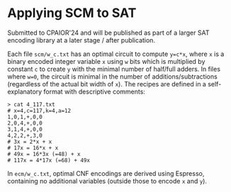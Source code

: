 # Applying SCM to SAT

Submitted to CPAIOR'24 and will be published as part of a larger SAT encoding library at a later stage / after publication.

Each file `scm/w_c.txt` has an optimal circuit to compute `y=c*x`, where `x` is a binary encoded integer variable `x` using `w` bits which is multiplied by constant `c` to create `y` with the minimal number of half/full adders. In files where `w=0`, the circuit is minimal in the number of additions/subtractions (regardless of the actual bit width of `x`). The recipes are defined in a self-explanatory format with descriptive comments:

```
> cat 4_117.txt 
# x=4,c=117,k=4,a=12
1,0,1,+,0,0
2,0,4,+,0,0
3,1,4,+,0,0
4,2,2,+,3,0
# 3x = 2*x + x
# 17x = 16*x + x
# 49x = 16*3x (=48) + x
# 117x = 4*17x (=68) + 49x
```

In `ecm/w_c.txt`, optimal CNF encodings are derived using Espresso, containing no additional variables (outside those to encode `x` and `y`).

